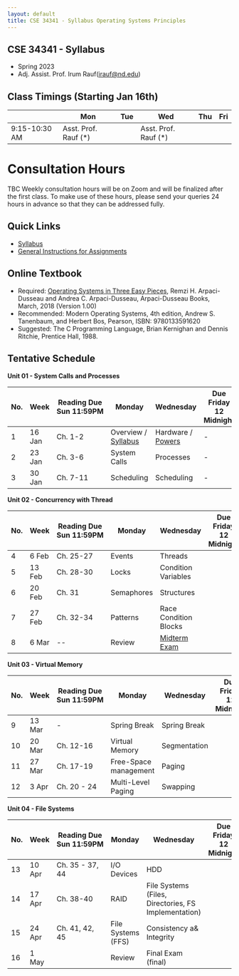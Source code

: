 ```yaml
---
layout: default
title: CSE 34341 - Syllabus Operating Systems Principles 
---
```


## CSE 34341 - Syllabus 

- Spring 2023
- Adj. Assist. Prof. Irum Rauf(irauf@nd.edu)


## Class Timings (Starting Jan 16th)

|   | Mon | Tue | Wed | Thu | Fri |
|---|-----|-----|-----|-----|-----|
|9:15-10:30 AM | Asst. Prof. Rauf (\*) |     |   Asst. Prof. Rauf (\*)    |  |  |

# Consultation Hours
TBC
Weekly consultation hours will be on Zoom and will be finalized after the first class. To make use of these hours, please send your queries 24 hours in advance so that they can be addressed fully. 

## Quick Links

- [Syllabus](syllabus)
- [General Instructions for Assignments](general)


## Online Textbook

- Required: [Operating Systems in Three Easy Pieces](https://pages.cs.wisc.edu/~remzi/OSTEP), Remzi H. Arpaci-Dusseau and Andrea C. Arpaci-Dusseau, Arpaci-Dusseau Books, March, 2018 (Version 1.00)
- Recommended:  Modern Operating Systems, 4th edition, Andrew S. Tanenbaum, and Herbert Bos, Pearson, ISBN: 9780133591620
- Suggested: The C Programming Language, Brian Kernighan and Dennis Ritchie, Prentice Hall, 1988.


## Tentative Schedule

 **Unit 01 - System Calls and Processes**  
 
|No. |Week  |  Reading&nbsp;Due Sun&nbsp;11:59PM | Monday |Wednesday |Due Friday 12 Midnight|
|---|-------|------------------------------------|--------|-----------|------------|
|1 | 16 Jan	| Ch. 1-2 | Overview / [Syllabus](syllabus) | Hardware / [Powers](powers) | - |
|2 | 23 Jan	| Ch. 3-6	| System Calls	                  | Processes                   | -   |
|3 | 30 Jan	| Ch. 7-11| Scheduling	                    | Scheduling	                | - |



 **Unit 02 - Concurrency with Thread**  
 
|No. |Week  |  Reading&nbsp;Due Sun&nbsp;11:59PM | Monday |Wednesday |Due Friday 12 Midnight|
|---|-------|------------------------------------|--------|-----------|------------|
|4 | 6 Feb	| Ch. 25-27	| Events| Threads| |
|5 | 13 Feb		| Ch. 28-30	   | Locks | Condition Variables |  |
|6 | 20 Feb	| Ch. 31	| Semaphores   | Structures | |
|7 | 27 Feb	| Ch. 32-34	| Patterns	| Race Condition Blocks	| |
|8 | 6 Mar	| --	      | Review | [Midterm Exam](midterm)	| |

 **Unit 03 - Virtual Memory**  
 
|No. |Week  |  Reading&nbsp;Due Sun&nbsp;11:59PM | Monday |Wednesday |Due Friday 12 Midnight|
|---|-------|------------------------------------|--------|-----------|------------|
|9 | 13 Mar		| - | Spring Break | Spring Break | |
|10 | 20 Mar	| Ch. 12-16	| Virtual Memory | Segmentation |	 | 
|11 | 27 Mar	| Ch. 17-19	| Free-Space management | Paging |	 | 
|12 | 3 Apr	| Ch. 20 - 24	| Multi-Level Paging | Swapping	|  |

 **Unit 04 - File Systems**  
 
|No. |Week  |  Reading&nbsp;Due Sun&nbsp;11:59PM | Monday |Wednesday |Due Friday 12 Midnight|
|---|-------|------------------------------------|--------|-----------|------------|
|13 | 10 Apr	| Ch. 35 - 37, 44	| I/O Devices  | HDD | | 
|14 | 17 Apr 	| Ch. 38-40	| RAID	| File Systems (Files, Directories, FS Implementation) |  |
|15 | 24 Apr	| Ch. 41, 42, 45| File Systems (FFS) | Consistency a& Integrity | |
|16  | 1 May   | | Review | Final Exam (final) |  |

